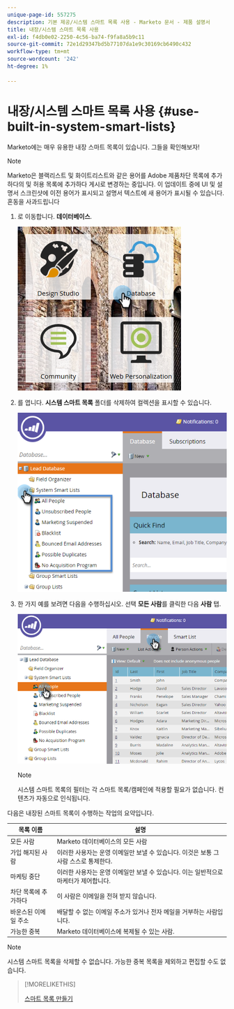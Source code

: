 ```yaml
---
unique-page-id: 557275
description: 기본 제공/시스템 스마트 목록 사용 - Marketo 문서 - 제품 설명서
title: 내장/시스템 스마트 목록 사용
exl-id: f4db0e02-2250-4c56-ba74-f9fa8a5b9c11
source-git-commit: 72e1d29347bd5b77107da1e9c30169cb6490c432
workflow-type: tm+mt
source-wordcount: '242'
ht-degree: 1%

---
```


# 내장/시스템 스마트 목록 사용 {#use-built-in-system-smart-lists}

Marketo에는 매우 유용한 내장 스마트 목록이 있습니다. 그들을 확인해보자!

>[!NOTE]
>
>Marketo은 블랙리스트 및 화이트리스트와 같은 용어를 Adobe 제품차단 목록에 추가하다의 및 허용 목록에 추가하다 게시로 변경하는 중입니다. 이 업데이트 중에 UI 및 설명서 스크린샷에 이전 용어가 표시되고 설명서 텍스트에 새 용어가 표시될 수 있습니다. 혼동을 사과드립니다

1. 로 이동합니다. **데이터베이스**.

   ![](assets/db.png)

1. 를 엽니다. **시스템 스마트 목록** 폴더를 삭제하여 컬렉션을 표시할 수 있습니다.

   ![](assets/two.png)

1. 한 가지 예를 보려면 다음을 수행하십시오. 선택 **모든 사람**&#x200B;를 클릭한 다음 **사람** 탭.

   ![](assets/three.png)

   >[!NOTE]
   >
   >시스템 스마트 목록의 필터는 각 스마트 목록/캠페인에 적용할 필요가 없습니다. 컨텐츠가 자동으로 인식됩니다.

다음은 내장된 스마트 목록이 수행하는 작업의 요약입니다.

| 목록 이름 | 설명 |
|---|---|
| 모든 사람 | Marketo 데이터베이스의 모든 사람 |
| 가입 해지된 사람 | 이러한 사용자는 운영 이메일만 보낼 수 있습니다. 이것은 보통 그 사람 스스로 통제한다. |
| 마케팅 중단 | 이러한 사용자는 운영 이메일만 보낼 수 있습니다. 이는 일반적으로 마케터가 제어합니다. |
| 차단 목록에 추가하다 | 이 사람은 이메일을 전혀 받지 않습니다. |
| 바운스된 이메일 주소 | 배달할 수 없는 이메일 주소가 있거나 전자 메일을 거부하는 사람입니다. |
| 가능한 중복 | Marketo 데이터베이스에 복제될 수 있는 사람. |

>[!NOTE]
>
>시스템 스마트 목록을 삭제할 수 없습니다. 가능한 중복 목록을 제외하고 편집할 수도 없습니다.

>[!MORELIKETHIS]
>
>[스마트 목록 만들기](/help/marketo/product-docs/core-marketo-concepts/smart-lists-and-static-lists/creating-a-smart-list/create-a-smart-list.md)
